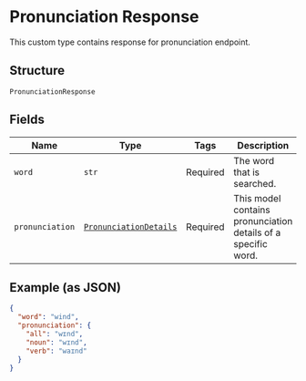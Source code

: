
# Pronunciation Response

This custom type contains response for pronunciation endpoint.

## Structure

`PronunciationResponse`

## Fields

| Name | Type | Tags | Description |
|  --- | --- | --- | --- |
| `word` | `str` | Required | The word that is searched. |
| `pronunciation` | [`PronunciationDetails`](../../doc/models/pronunciation-details.md) | Required | This model contains pronunciation details of a specific word. |

## Example (as JSON)

```json
{
  "word": "wind",
  "pronunciation": {
    "all": "wɪnd",
    "noun": "wɪnd",
    "verb": "waɪnd"
  }
}
```

